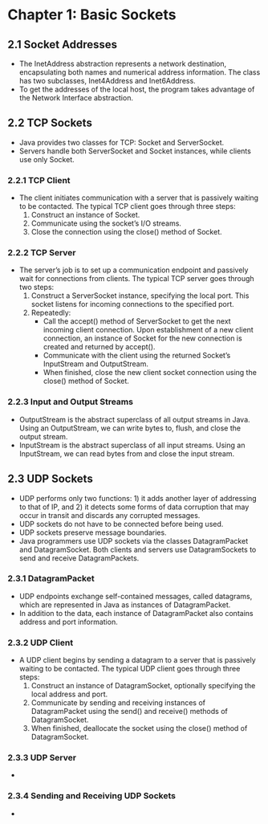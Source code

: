 # Chapter 1: Basic Sockets
## 2.1 Socket Addresses
- The InetAddress abstraction represents a network destination, encapsulating both names and numerical address information. The class has two subclasses, Inet4Address and Inet6Address.
- To get the addresses of the local host, the program takes advantage of the Network Interface abstraction.
## 2.2 TCP Sockets
- Java provides two classes for TCP: Socket and ServerSocket.
- Servers handle both ServerSocket and Socket instances, while clients use only Socket.
### 2.2.1 TCP Client
- The client initiates communication with a server that is passively waiting to be contacted. The
typical TCP client goes through three steps:
  1. Construct an instance of Socket.
  2. Communicate using the socket’s I/O streams.
  3. Close the connection using the close() method of Socket.
### 2.2.2 TCP Server
- The server’s job is to set up a communication endpoint and passively wait for connections from clients. The typical TCP server goes through two steps:
  1. Construct a ServerSocket instance, specifying the local port. This socket listens for incoming connections to the specified port. 
  2. Repeatedly:
      - Call the accept() method of ServerSocket to get the next incoming client connection. Upon establishment of a new client connection, an instance of Socket for the new connection is created and returned by accept().
      - Communicate with the client using the returned Socket’s InputStream and OutputStream.
      - When finished, close the new client socket connection using the close() method of Socket.
### 2.2.3 Input and Output Streams
- OutputStream is the abstract superclass of all output streams in Java. Using an OutputStream, we can write bytes to, flush, and close the output stream.
- InputStream is the abstract superclass of all input streams. Using an InputStream, we can read bytes from and close the input stream.
## 2.3 UDP Sockets
- UDP performs only two functions: 1) it adds another layer of addressing to that of IP, and 2) it detects some forms of data corruption that may occur in transit and discards any corrupted messages.
- UDP sockets do not have to be connected before being used.
- UDP sockets preserve message boundaries.
- Java programmers use UDP sockets via the classes DatagramPacket and DatagramSocket. Both clients and servers use DatagramSockets to send and receive DatagramPackets.
### 2.3.1 DatagramPacket
- UDP endpoints exchange self-contained messages, called datagrams, which are represented in Java as instances of DatagramPacket.
- In addition to the data, each instance of DatagramPacket also contains address and port information.
### 2.3.2 UDP Client
- A UDP client begins by sending a datagram to a server that is passively waiting to be contacted. The typical UDP client goes through three steps:
  1. Construct an instance of DatagramSocket, optionally specifying the local address and port.
  2. Communicate by sending and receiving instances of DatagramPacket using the send() and receive() methods of DatagramSocket.
  3. When finished, deallocate the socket using the close() method of DatagramSocket.
### 2.3.3 UDP Server
- 
### 2.3.4 Sending and Receiving UDP Sockets
- 
